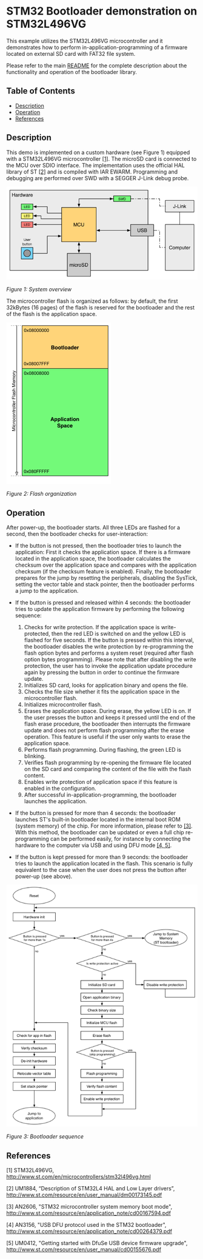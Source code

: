 # STM32 Bootloader demonstration on STM32L496VG
This example utilizes the STM32L496VG microcontroller and it demonstrates how to perform in-application-programming of a firmware located on external SD card with FAT32 file system.

Please refer to the main [README](../../README.md) for the complete description about the functionality and operation of the bootloader library.

## Table of Contents
- [Description](#description)
- [Operation](#operation)
- [References](#references)

## Description
This demo is implemented on a custom hardware (see Figure 1) equipped with a STM32L496VG microcontroller [[1]](#references). The microSD card is connected to the MCU over SDIO interface. The implementation uses the official HAL library of ST [[2]](#references) and is compiled with IAR EWARM. Programming and debugging are performed over SWD with a SEGGER J-Link debug probe.

![System overview](../../docs/img/system-overview.png)

*Figure 1: System overview*

The microcontroller flash is organized as follows: by default, the first 32kBytes (16 pages) of the flash is reserved for the bootloader and the rest of the flash is the application space.

![Flash organization](../../docs/img/flash-organization.png)

*Figure 2: Flash organization*

## Operation
After power-up, the bootloader starts. All three LEDs are flashed for a second, then the bootloader checks for user-interaction:

- If the button is not pressed, then the bootloader tries to launch the application: First it checks the application space. If there is a firmware located in the application space, the bootloader calculates the checksum over the application space and compares with the application checksum (if the checksum feature is enabled). Finally, the bootloader prepares for the jump by resetting the peripherals, disabling the SysTick, setting the vector table and stack pointer, then the bootloader performs a jump to the application.

- If the button is pressed and released within 4 seconds: the bootloader tries to update the application firmware by performing the following sequence:

    1. Checks for write protection. If the application space is write-protected, then the red LED is switched on and the yellow LED is flashed for five seconds. If the button is pressed within this interval, the bootloader disables the write protection by re-programming the flash option bytes and performs a system reset (required after flash option bytes programming). Please note that after disabling the write protection, the user has to invoke the application update procedure again by pressing the button in order to continue the firmware update.
    2. Initializes SD card, looks for application binary and opens the file.
    3. Checks the file size whether it fits the application space in the microcontroller flash.
    4. Initializes microcontroller flash.
    5. Erases the application space. During erase, the yellow LED is on. If the user presses the button and keeps it pressed until the end of the flash erase procedure, the bootloader then interrupts the firmware update and does not perform flash programming after the erase operation. This feature is useful if the user only wants to erase the application space.
    6. Performs flash programming. During flashing, the green LED is blinking.
    7. Verifies flash programming by re-opening the firmware file located on the SD card and comparing the content of the file with the flash content.
    8. Enables write protection of application space if this feature is enabled in the configuration.
    9. After successful in-application-programming, the bootloader launches the application.

- If the button is pressed for more than 4 seconds: the bootloader launches ST's built-in bootloader located in the internal boot ROM (system memory) of the chip. For more information, please refer to [[3]](#references). With this method, the bootloader can be updated or even a full chip re-programming can be performed easily, for instance by connecting the hardware to the computer via USB and using DFU mode [[4, 5]](#references).

- If the button is kept pressed for more than 9 seconds: the bootloader tries to launch the application located in the flash. This scenario is fully equivalent to the case when the user does not press the button after power-up (see above).

![Bootloader sequence](../../docs/img/bootloader-sequence.png)

*Figure 3: Bootloader sequence*

## References
[1] STM32L496VG, http://www.st.com/en/microcontrollers/stm32l496vg.html

[2] UM1884, “Description of STM32L4 HAL and Low Layer drivers”, http://www.st.com/resource/en/user_manual/dm00173145.pdf

[3] AN2606, "STM32 microcontroller system memory boot mode", http://www.st.com/resource/en/application_note/cd00167594.pdf

[4] AN3156, "USB DFU protocol used in the STM32 bootloader", http://www.st.com/resource/en/application_note/cd00264379.pdf

[5] UM0412, "Getting started with DfuSe USB device firmware upgrade", http://www.st.com/resource/en/user_manual/cd00155676.pdf
